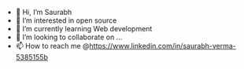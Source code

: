 - 👋 Hi, I’m Saurabh 
- 👀 I’m interested in open source
- 🌱 I’m currently learning Web development
- 💞️ I’m looking to collaborate on ...
- 📫 How to reach me @https://www.linkedin.com/in/saurabh-verma-5385155b

<!---
Jarvis109/Jarvis109 is a ✨ special ✨ repository because its `README.md` (this file) appears on your GitHub profile.
You can click the Preview link to take a look at your changes.
--->
